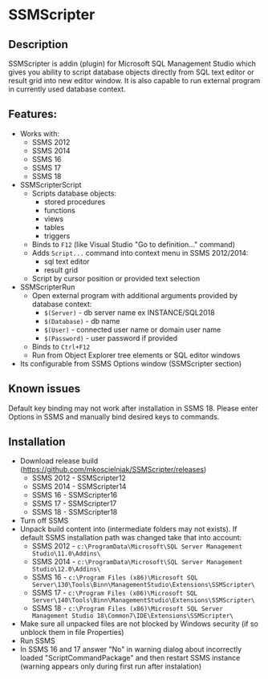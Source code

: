 # SSMScripter 

## Description

SSMScripter is addin (plugin) for Microsoft SQL Management Studio which gives you ability 
to script database objects directly from SQL text editor or result grid into new editor window.
It is also capable to run external program in currently used database context.

## Features:

* Works with:
	* SSMS 2012
	* SSMS 2014
	* SSMS 16
	* SSMS 17
	* SSMS 18
* SSMScripterScript
	* Scripts database objects:
		* stored procedures
		* functions
		* views
		* tables
		* triggers
	* Binds to `F12` (like Visual Studio "Go to definition..." command)
	* Adds `Script...` command into context menu in SSMS 2012/2014:
		* sql text editor
		* result grid
	* Script by cursor position or provided text selection
* SSMScripterRun
	* Open external program with additional arguments provided by database context:
		* `$(Server)` - db server name ex INSTANCE/SQL2018
		* `$(Database)` - db name
		* `$(User)` - connected user name or domain user name
		* `$(Password)` - user password if provided
	* Binds to `Ctrl+F12`
	* Run from Object Explorer tree elements or SQL editor windows
* Its configurable from SSMS Options window (SSMScripter section)

## Known issues
Default key binding may not work after installation in SSMS 18. Please enter Options in SSMS and manually bind desired keys to commands.

## Installation

* Download release build (https://github.com/mkoscielniak/SSMScripter/releases)
	* SSMS 2012 - SSMScripter12
	* SSMS 2014 - SSMScripter14
	* SSMS 16 - SSMScripter16
	* SSMS 17 - SSMScripter17
	* SSMS 18 - SSMScripter18
* Turn off SSMS
* Unpack build content into (intermediate folders may not exists). If default SSMS installation path was changed take that into account:
	* SSMS 2012 - `c:\ProgramData\Microsoft\SQL Server Management Studio\11.0\Addins\`
	* SSMS 2014 - `c:\ProgramData\Microsoft\SQL Server Management Studio\12.0\Addins\`
	* SSMS 16 - `c:\Program Files (x86)\Microsoft SQL Server\130\Tools\Binn\ManagementStudio\Extensions\SSMScripter\`
	* SSMS 17 - `c:\Program Files (x86)\Microsoft SQL Server\140\Tools\Binn\ManagementStudio\Extensions\SSMScripter\`
	* SSMS 18 - `c:\Program Files (x86)\Microsoft SQL Server Management Studio 18\Common7\IDE\Extensions\SSMScripter\`	
* Make sure all unpacked files are not blocked by Windows security (if so unblock them in file Properties)
* Run SSMS
* In SSMS 16 and 17 answer "No" in warning dialog about incorrectly loaded "ScriptCommandPackage" and then restart SSMS instance (warning appears only during first run after instalation)